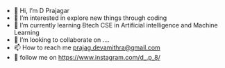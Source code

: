 - 👋 Hi, I’m D Prajagar
- 👀 I’m interested in explore new things through coding
- 🌱 I’m currently learning Btech CSE in Artificial intelligence and Machine Learning 
- 💞️ I’m looking to collaborate on ....
- 📫 How to reach me prajag.devamithra@gmail.com 
- 🤖 follow me on https://www.instagram.com/d_.p_8/

<!---
D Prajagar is a ✨ special ✨ repository because its `README.md` (this file) appears on your GitHub profile.
You can click the Preview link to take a look at your changes.
--->
